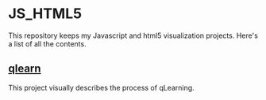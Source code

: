 # JS_HTML5
This repository keeps my Javascript and html5 visualization projects.
Here's a list of all the contents.

## [qlearn](https://tmokmss.github.io/js_html5/qlearn/main.html)
This project visually describes the process of qLearning.
